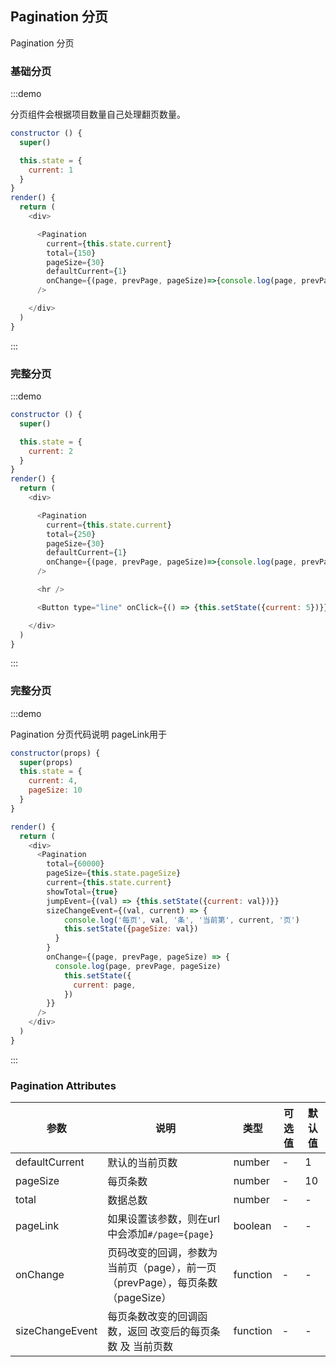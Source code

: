 ## Pagination 分页

Pagination 分页

### 基础分页

:::demo

分页组件会根据项目数量自己处理翻页数量。

```js
constructor () {
  super()

  this.state = {
    current: 1
  }
}
render() {
  return (
    <div>

      <Pagination
        current={this.state.current}
        total={150}
        pageSize={30} 
        defaultCurrent={1}
        onChange={(page, prevPage, pageSize)=>{console.log(page, prevPage, pageSize)}}
      />

    </div>
  )
}
```
:::

### 完整分页

:::demo

```js
constructor () {
  super()

  this.state = {
    current: 2
  }
}
render() {
  return (
    <div>

      <Pagination
        current={this.state.current}
        total={250}
        pageSize={30}
        defaultCurrent={1}
        onChange={(page, prevPage, pageSize)=>{console.log(page, prevPage, pageSize)}}
      />

      <hr />

      <Button type="line" onClick={() => {this.setState({current: 5})}}>切到第5页</Button>

    </div>
  )
}
```
:::


### 完整分页

:::demo

Pagination 分页代码说明
pageLink用于

```js
constructor(props) {
  super(props)
  this.state = {
    current: 4,
    pageSize: 10
  }
}

render() {
  return (
    <div>
      <Pagination
        total={60000}
        pageSize={this.state.pageSize}
        current={this.state.current}
        showTotal={true}
        jumpEvent={(val) => {this.setState({current: val})}}
        sizeChangeEvent={(val, current) => {
            console.log('每页', val, '条', '当前第', current, '页') 
            this.setState({pageSize: val})
          }
        }
        onChange={(page, prevPage, pageSize) => {
          console.log(page, prevPage, pageSize)
            this.setState({
              current: page,
            })
        }}
      />
    </div>
  )
}
```
:::

### Pagination Attributes

| 参数       | 说明   |  类型  | 可选值 | 默认值  |
| --------   | -----  | ----  |  ----  | ----  |
| defaultCurrent | 默认的当前页数  | number | - | 1 |
| pageSize | 每页条数  | number | - |  10 |
| total | 数据总数  | number   | - | - |
| pageLink | 如果设置该参数，则在url中会添加`#/page={page}` | boolean | - | - |
| onChange | 页码改变的回调，参数为当前页（page），前一页（prevPage），每页条数（pageSize）  | function | -  |  - | - |
| sizeChangeEvent |  每页条数改变的回调函数，返回 改变后的每页条数 及 当前页数  | function | - | - | - |
